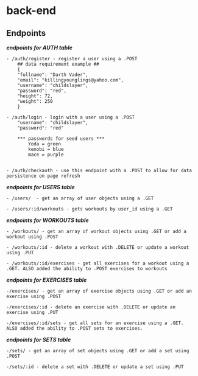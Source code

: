 # back-end

## Endpoints

***endpoints for AUTH table***

    - /auth/register - register a user using a .POST
        ## data requirement example ##
        {
        "fullname": "Darth Vader",
        "email": "killingyounglings@yahoo.com",
        "username": "childslayer",
        "password": "red",
        "height": 72,
        "weight": 250
        }

    - /auth/login - login with a user using a .POST
        "username": "childslayer",
        "password": "red"

        *** passwords for seed users ***
            Yoda = green
            kenobi = blue
            mace = purple


    - /auth/checkauth - use this endpoint with a .POST to allow for data persistence on page refresh

***endpoints for USERS table***

    - /users/  - get an array of user objects using a .GET
    
    - /users/:id/workouts - gets workouts by user_id using a .GET

***endpoints for WORKOUTS table***

    - /workouts/ - get an array of workout objects using .GET or add a workout using .POST

    - /workouts/:id - delete a workout with .DELETE or update a workout using .PUT

    - /workouts/:id/exercises - get all exercises for a workout using a .GET. ALSO added the ability to .POST exercises to workouts

***endpoints for EXERCISES table***

    -/exercises/ - get an array of exercise objects using .GET or add an exercise using .POST

    -/exercises/:id - delete an exercise with .DELETE or update an exercise using .PUT

    -/exercises/:id/sets - get all sets for an exercise using a .GET.  ALSO added the ability to .POST sets to exercises. 

***endpoints for SETS table***

    -/sets/ - get an array of set objects using .GET or add a set using .POST

    -/sets/:id - delete a set with .DELETE or update a set using .PUT